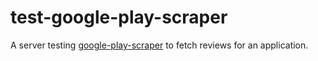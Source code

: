 # test-google-play-scraper

A server testing [google-play-scraper](https://github.com/facundoolano/google-play-scraper) to fetch reviews for an application.

